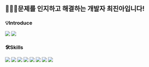 ## 👩🏻‍💻문제를 인지하고 해결하는 개발자 최진아입니다!

### 💡Introduce
<a href="https://flower-vacation-498.notion.site/4b851f4fce6240dab99ea539208bacb3" target="_blank"><img src="https://img.shields.io/badge/Resume-000000?style=flat-square&logo=Notion&logoColor=white"/></a>
<a href="https://www.canva.com/design/DAFXbXXxmLo/5nOHrj0qSAQgpTvTCluG6A/view?utm_content=DAFXbXXxmLo&utm_campaign=designshare&utm_medium=link&utm_source=publishsharelink" target="_blank"><img src="https://img.shields.io/badge/Portfolio-00C4CC?style=flat-square&logo=Canva&logoColor=white"/></a>

### 🛠Skills
<div>
  <img src="https://img.shields.io/badge/Spring-6DB33F?style=flat-square&logo=Spring&logoColor=white"/>
  <img src="https://img.shields.io/badge/SpringBoot-6DB33F?style=flat-square&logo=SpringBoot&logoColor=white"/>
  <img src="https://img.shields.io/badge/JavaScript-F7DF1E?style=flat-square&logo=JavaScript&logoColor=black"/></a>
  <img src="https://img.shields.io/badge/React-61DAFB?style=flat-square&logo=React&logoColor=black"/>
  <img src="https://img.shields.io/badge/jQuery-0769AD?style=flat-square&logo=jQuery&logoColor=white">
  <img src="https://img.shields.io/badge/mysql-4479A1?style=flat-square&logo=mysql&logoColor=white">
  <img src="https://img.shields.io/badge/github-181717?style=flat-square&logo=github&logoColor=white">
  <img src="https://img.shields.io/badge/git-F05032?style=flat-square&logo=git&logoColor=white">
</div>

